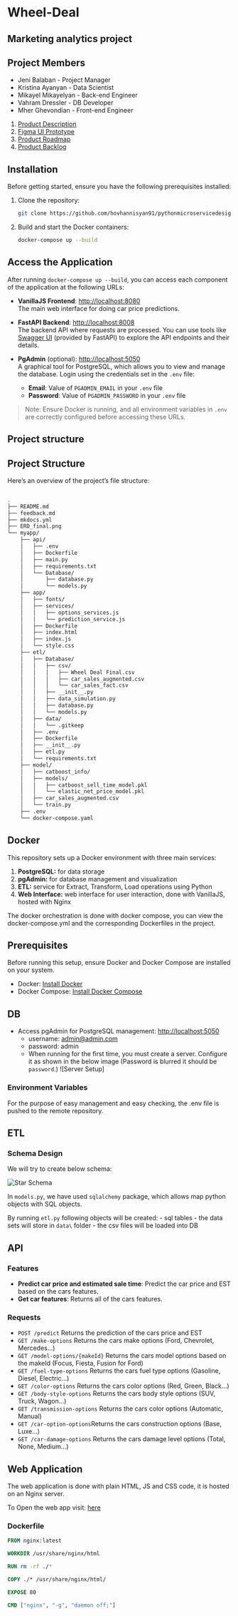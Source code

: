 # Wheel-Deal

## Marketing analytics project

## Project Members

- Jeni Balaban - Project Manager
- Kristina Ayanyan - Data Scientist
- Mikayel Mikayelyan - Back-end Engineer
- Vahram Dressler - DB Developer
- Mher Ghevondian - Front-end Engineer



1. [Product Description](https://docs.google.com/document/d/1wBRiJaEN5ybGC3zcVq8OuZIsJu3I7SWc0s7CuLKW-ZY/edit?tab=t.0)
2. [Figma UI Prototype](https://www.figma.com/design/SGwS5yc76ng5AtCBYv6GRY/WheelDeal?node-id=0-1&t=H6y0TeJXTYgVBMxp-1)
3. [Product Roadmap](https://miro.com/app/board/uXjVLNxV--Y=/)
4. [Product Backlog](https://miro.com/app/board/uXjVLNzQhRQ=/)


## Installation


Before getting started, ensure you have the following prerequisites installed:

1. Clone the repository:
   ```bash
   git clone https://github.com/hovhannisyan91/pythonmicroservicedesign.git
   ```

2. Build and start the Docker containers:
   ```bash
   docker-compose up --build
   ```
## Access the Application

After running `docker-compose up --build`, you can access each component of the application at the following URLs:

- **VanillaJS Frontend**: [http://localhost:8080](http://localhost:8080)  
  The main web interface for doing car price predictions.

- **FastAPI Backend**: [http://localhost:8008](http://localhost:8008)  
  The backend API where requests are processed. You can use tools like [Swagger UI](http://localhost:8008/docs) (provided by FastAPI) to explore the API endpoints and their details.

- **PgAdmin** (optional): [http://localhost:5050](http://localhost:5050)  
  A graphical tool for PostgreSQL, which allows you to view and manage the database. Login using the credentials set in the `.env` file:
  
  - **Email**: Value of `PGADMIN_EMAIL` in your `.env` file
  - **Password**: Value of `PGADMIN_PASSWORD` in your `.env` file

> Note: Ensure Docker is running, and all environment variables in `.env` are correctly configured before accessing these URLs.


## Project structure

## Project Structure

Here’s an overview of the project’s file structure:
```bash

.
├── README.md
├── feedback.md
├── mkdocs.yml
├── ERD_final.png
└── myapp/
    ├── api/
    │   ├── .env
    │   ├── Dockerfile
    │   ├── main.py
    │   ├── requirements.txt
    │   └── Database/
    │       ├── database.py
    │       └── models.py
    ├── app/
    │   ├── fonts/ 
    │   ├── services/
    │   │   ├── options_services.js
    │   │   └── prediction_service.js
    │   ├── Dockerfile
    │   ├── index.html
    │   ├── index.js
    │   └── style.css
    ├── etl/
    │   ├── Database/
    │   │   ├── csv/
    │   │   │   ├── Wheel Deal Final.csv
    │   │   │   ├── car_sales_augmented.csv
    │   │   │   └── car_sales_fact.csv
    │   │   ├── __init__.py
    │   │   ├── data_simulation.py
    │   │   ├── database.py
    │   │   └── models.py
    │   ├── data/
    │   │   └── .gitkeep
    │   ├── .env
    │   ├── Dockerfile
    │   ├── __init__.py
    │   ├── etl.py
    │   └── requirements.txt
    ├── model/
    │   ├── catboost_info/
    │   ├── models/
    │   │   ├── catboost_sell_time_model.pkl
    │   │   └── elastic_net_price_model.pkl
    │   ├── car_sales_augmented.csv
    │   └── train.py
    ├── .env
    └── docker-compose.yaml

```

## Docker 

This repository sets up a Docker environment with three main services:

1. **PostgreSQL:** for data storage
2. **pgAdmin:** for database management and visualization
3. **ETL:** service for Extract, Transform, Load operations using Python
4. **Web Interface:** web interface for user interaction, done with VanillaJS, hosted with Nginx

The docker orchestration is done with docker compose, you can view the docker-compose.yml and the corresponding Dockerfiles in the project.

## Prerequisites

Before running this setup, ensure Docker and Docker Compose are installed on your system.


- Docker: [Install Docker](https://docs.docker.com/get-docker/)
- Docker Compose: [Install Docker Compose](https://docs.docker.com/compose/install/)


## DB

- Access pgAdmin for PostgreSQL management: [http://localhost:5050](http://localhost:5050)
    - username: admin@admin.com 
    - password: admin
    - When running for the first time, you must create a server. Configure it as shown in the below image (Password is blurred it should be `password`.)
    ![Server Setup]

### Environment Variables

For the purpose of easy management and easy checking, the .env file is pushed to the remote repository.

## ETL 

### Schema Design

We will try to create below schema:

![Star Schema](./ERD_FINAL.png)



In `models.py`, we have used `sqlalchemy` package, which allows map python objects with SQL objects.

By running `etl.py` following objects will be created:
    - sql tables 
    - the data sets will store in `data\` folder
    - the csv files will be loaded into DB


## API


### Features

- **Predict car price and estimated sale time**: Predict the car price and EST based on the cars features.
- **Get car features**: Returns all of the cars features. 

### Requests
- `POST /predict` Returns the prediction of the cars price and EST
- `GET /make-options` Returns the cars make options (Ford, Chevrolet, Mercedes...)
- `GET /model-options/{makeId}` Returns the cars model options based on the makeId (Focus, Fiesta, Fusion for Ford)
- `GET /fuel-type-options` Returns the cars fuel type options (Gasoline, Diesel, Electric...)
- `GET /color-options` Returns the cars color options (Red, Green, Black...)
- `GET /body-style-options` Returns the cars body style options (SUV, Truck, Wagon...)
- `GET /transmission-options` Returns the cars color options (Automatic, Manual)
- `GET /car-option-options`Returns the cars construction options (Base, Luxe...)
- `GET /car-damage-options` Returns the cars damage level options (Total, None, Medium...)



## Web Application

The web application is done with plain HTML, JS and CSS code, it is hosted on an Nginx server.


To Open the web app visit: [here](http://localhost:8080/) 

### Dockerfile

```Dockerfile
FROM nginx:latest

WORKDIR /usr/share/nginx/html

RUN rm -rf ./*

COPY ./* /usr/share/nginx/html/

EXPOSE 80

CMD ["nginx", "-g", "daemon off;"]
```
